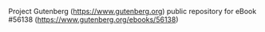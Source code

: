 Project Gutenberg (https://www.gutenberg.org) public repository for
eBook #56138 (https://www.gutenberg.org/ebooks/56138)

